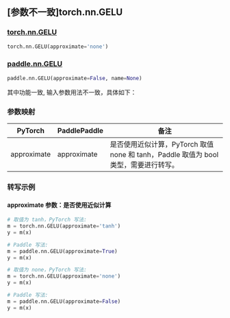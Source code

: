## [参数不一致]torch.nn.GELU

### [torch.nn.GELU](https://pytorch.org/docs/1.13/generated/torch.nn.GELU.html#torch.nn.GELU)

```python
torch.nn.GELU(approximate='none')
```

### [paddle.nn.GELU](https://www.paddlepaddle.org.cn/documentation/docs/zh/api/paddle/nn/GELU_cn.html)

```python
paddle.nn.GELU(approximate=False, name=None)
```

其中功能一致, 输入参数用法不一致，具体如下：

### 参数映射

| PyTorch     | PaddlePaddle | 备注                                                                                 |
| ----------- | ------------ | ------------------------------------------------------------------------------------ |
| approximate | approximate  | 是否使用近似计算，PyTorch 取值 none 和 tanh，Paddle 取值为 bool 类型，需要进行转写。 |

### 转写示例

#### approximate 参数：是否使用近似计算

```python
# 取值为 tanh，PyTorch 写法:
m = torch.nn.GELU(approximate='tanh')
y = m(x)

# Paddle 写法:
m = paddle.nn.GELU(approximate=True)
y = m(x)

# 取值为 none，PyTorch 写法:
m = torch.nn.GELU(approximate='none')
y = m(x)

# Paddle 写法:
m = paddle.nn.GELU(approximate=False)
y = m(x)
```
